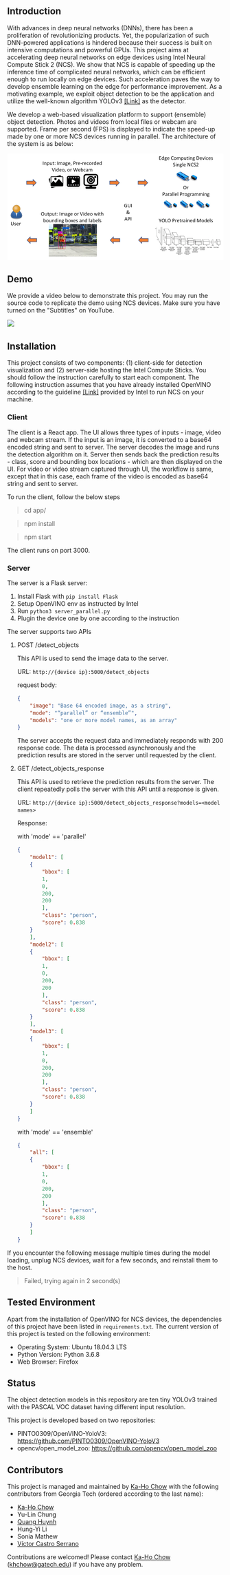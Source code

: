 ## Introduction
With advances in deep neural networks (DNNs), there has been a proliferation of revolutionizing products. Yet, the popularization of such DNN-powered applications is hindered because their success is built on intensive computations and powerful GPUs. This project aims at accelerating deep neural networks on edge devices using Intel Neural Compute Stick 2 (NCS). We show that NCS is capable of speeding up the inference time of complicated neural networks, which can be efficient enough to run locally on edge devices. Such acceleration paves the way to develop ensemble learning on the edge for performance improvement. As a motivating example, we exploit object detection to be the application and utilize the well-known algorithm YOLOv3 [[Link]](https://pjreddie.com/darknet/yolo/) as the detector. 

We develop a web-based visualization platform to support (ensemble) object detection. Photos and videos from local files or webcam are supported. Frame per second (FPS) is displayed to indicate the speed-up made by one or more NCS devices running in parallel. The architecture of the system is as below:

![Architecture Diagram](media/architecture.png)

## Demo
We provide a video below to demonstrate this project. You may run the source code to replicate the demo using NCS devices. Make sure you have turned on the "Subtitles" on YouTube.

[![](http://img.youtube.com/vi/-qs5oX4c-qU/0.jpg)](http://www.youtube.com/watch?v=-qs5oX4c-qU "Demo")


## Installation
This project consists of two components: (1) client-side for detection visualization and (2) server-side hosting the Intel Compute Sticks. You should follow the instruction carefully to start each component. The following instruction assumes that you have already installed OpenVINO according to the guideline [[Link]](https://software.intel.com/en-us/neural-compute-stick) provided by Intel to run NCS on your machine.

### Client
The client is a React app. The UI allows three types of inputs - image, video and webcam stream. If the input is an image, it is converted to a base64 encoded string and sent to server. The server decodes the image and runs the detection algorithm on it. Server then sends back the prediction results - class, score and bounding box locations - which are then displayed on the UI. For video or video stream captured through UI, the workflow is same, except that in this case, each frame of the video is encoded as base64 string and sent to server.

To run the client, follow the below steps

> cd app/

> npm install

> npm start

The client runs on port 3000.

### Server
The server is a Flask server:
1. Install Flask with `pip install Flask`
2. Setup OpenVINO env as instructed by Intel
3. Run `python3 server_parallel.py`
4. Plugin the device one by one according to the instruction


The server supports two APIs

1. POST /detect_objects 
	
	This API is used to send the image data to the server.

	URL: `http://{device ip}:5000/detect_objects`

	request body:
	```json
	{ 
	    "image": "Base 64 encoded image, as a string",
	    "mode": "“parallel” or “ensemble”",
	    "models": "one or more model names, as an array"
	}
	```
	
	The server accepts the request data and immediately responds with 200 response code. The data is processed asynchronously and the prediction results are stored in the server until requested by the client. 

2. GET /detect_objects_response
	
	This API is used to retrieve the prediction results from the server. The client repeatedly polls the server with this API until a response is given.
	
	URL: `http://{device ip}:5000/detect_objects_response?models=<model names>`

	Response:

	with 'mode' == 'parallel'
	```Json
	{
	    "model1": [
		{
		    "bbox": [
			1,
			0,
			200,
			200
		    ],
		    "class": "person",
		    "score": 0.838
		}
	    ],
	    "model2": [
		{
		    "bbox": [
			1,
			0,
			200,
			200
		    ],
		    "class": "person",
		    "score": 0.838
		}
	    ],
	    "model3": [
		{
		    "bbox": [
			1,
			0,
			200,
			200
		    ],
		    "class": "person",
		    "score": 0.838
		}
	    ]
	}
	```

	with 'mode' == 'ensemble'
	```Json
	{
	    "all": [
		{
		    "bbox": [
			1,
			0,
			200,
			200
		    ],
		    "class": "person",
		    "score": 0.838
		}
	    ]
	}
	```

If you encounter the following message multiple times during the model loading, unplug NCS devices, wait for a few seconds, and reinstall them to the host.
> Failed, trying again in 2 second(s)

## Tested Environment
Apart from the installation of OpenVINO for NCS devices, the dependencies of this project have been listed in `requirements.txt`. The current version of this project is tested on the following environment:
* Operating System: Ubuntu 18.04.3 LTS
* Python Version: Python 3.6.8
* Web Browser: Firefox

## Status
The object detection models in this repository are ten tiny YOLOv3 trained with the PASCAL VOC dataset having different input resolution. 

This project is developed based on two repositories:
* PINTO0309/OpenVINO-YoloV3: https://github.com/PINTO0309/OpenVINO-YoloV3
* opencv/open_model_zoo: https://github.com/opencv/open_model_zoo

## Contributors
This project is managed and maintained by [Ka-Ho Chow](https://khchow.com) with the following contributors from Georgia Tech (ordered according to the last name):

* [Ka-Ho Chow](https://khchow.com)
* Yu-Lin Chung
* [Quang Huynh](https://www.linkedin.com/in/hvquang/)
* Hung-Yi Li
* Sonia Mathew
* [Víctor Castro Serrano](https://www.linkedin.com/in/victor-castro-serrano/)

Contributions are welcomed! Please contact [Ka-Ho Chow](https://khchow.com) (khchow@gatech.edu) if you have any problem.
